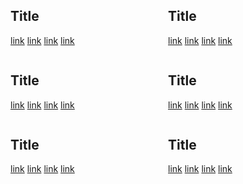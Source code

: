 <style>
.col_left {
    width: 50%;
    float: left;
}
.col_right {
    width: 50%;
    float: right;
}
</style>

<div class="col_left">

## Title

[link]()
[link]()
[link]()
[link]()

</div>

<div class="col_right">

## Title

[link]()
[link]()
[link]()
[link]()

</div>

<div style="clear: both;"></div>

<div class="col_left">

## Title

[link]()
[link]()
[link]()
[link]()

</div>

<div class="col_right">

## Title

[link]()
[link]()
[link]()
[link]()

</div>

<div style="clear: both;"></div>

<div class="col_left">

## Title

[link]()
[link]()
[link]()
[link]()

</div>

<div class="col_right">

## Title

[link]()
[link]()
[link]()
[link]()

</div>

<div style="clear: both;"></div>
